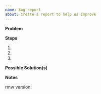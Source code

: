 ```yaml
---
name: Bug report
about: Create a report to help us improve
---
```


<!-- Thanks for filing a bug report! -->

**Problem**
<!-- A clear and concise description of what the bug is. -->
<!-- including what currently happens and what you expected to happen. -->

**Steps**
<!-- The steps to reproduce the bug. -->
1.
2.
3.

**Possible Solution(s)**
<!-- Not obligatory, but suggest a fix/reason for the bug, -->
<!-- or ideas how to implement the addition or change -->

**Notes**

rmw version:

<!-- Also, any additional context or information you feel may be relevant to the issue. -->
<!-- (e.g OS platform/distribution/version.. -->
